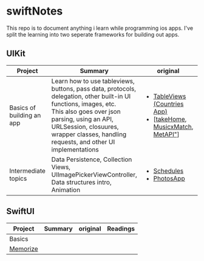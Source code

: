 # swiftNotes

This repo is to document anything i learn while programming ios apps. I've split the learning into two seperate frameworks for building out apps. 

## UIKit
| Project | Summary | original | Readings |
| ----------------------------- | --- | --- | --- |
| Basics of building an app | Learn how to use tableviews, buttons, pass data, protocols, delegation, other built-in UI functions, images, etc.<br> This also goes over json parsing, using an API, URLSession, closuures, wrapper classes, handling requests, and other UI implementations|<ul> <li><a href="https://github.com/chakane3/swiftNotes/tree/main/UIKit/part1/TableViewz">TableViews (Countries App)</a></li><li>[<a href="https://github.com/chakane3/takeHome">takeHome</a>, <a href="https://github.com/chakane3z/swiftNotes/tree/main/UIKit/part1/MusixMatch">MusicxMatch</a>, <a href="https://github.com/chakane3/MetMobile">MetAPI"</a>] </li></ul>| Important<a href="https://github.com/chakane3/swiftNotes/tree/main/References"> documentation</a> |
| Intermediate topics| Data Persistence, Collection Views, UIImagePickerViewController, Data structures intro, Animation | <ul><li><a href="https://github.com/chakane3/swiftNotes/tree/main/UIKit/part2/Scheduler-2">Schedules</a></li><li><a href="https://github.com/chakane3/swiftNotes/tree/main/UIKit/part2/PhotoApp">PhotosApp</a></li></ul>|


## SwiftUI
| Project | Summary | original | Readings |
| ----------------------------- | --- | --- | --- |
| Basics | | | |
| <a href="SwiftUI/Memorize">Memorize</a>|||
